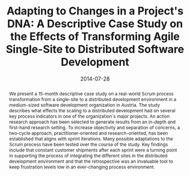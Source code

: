 ---
abstract: We present a 15-month descriptive case study on a real-world Scrum process
  transformation from a single-site to a distributed development environment in a
  medium-sized software development organization in Austria. The study describes what
  effects the scaling to a distributed development had on several key process indicators
  in one of the organization´s major projects. An action research approach has been
  selected to generate results from an in-depth and first-hand research setting. To
  increase objectivity and separation of concerns, a two-cycle approach, practitioner-oriented
  and research-oriented, has been established that aligns with sprint iterations.
  Many possible adaptations to the Scrum process have been tested over the course
  of the study. Key findings include that constant customer shipments after each sprint
  were a turning point in supporting the process of integrating the different sites
  in the distributed development environment and that the retrospective was an invaluable
  tool to keep frustration levels low in an ever-changing process environment.
authors:
- Raoul Vallon
- Christoph Dräger
- Marco Zapletal
- Thomas Grechenig
date: '2014-07-28'
featured: false
links:
- name: Publik
  url: https://publik.tuwien.ac.at/showentry.php?ID=235929&lang=2
publication_types:
- '1'
publishDate: '2014-07-28'
specifics: 'Vortrag: Agile Conference (AGILE) 2014, Orlando, Florida, USA; 28.07.2014
  - 01.08.2014; in: "Proceedings of the 2014 Agile Conference (AGILE 2014)", IEEE,
  (2014), ISBN: 978-1-4799-5798-9; S. 52 - 60.'
title: 'Adapting to Changes in a Project''s DNA: A Descriptive Case Study on the Effects
  of Transforming Agile Single-Site to Distributed Software Development'
url_pdf: ''
---
